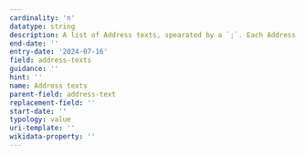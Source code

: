 ```yaml
---
cardinality: 'n'
datatype: string
description: A list of Address texts, spearated by a `;`. Each Address as a single line of text, separated by commas
end-date: ''
entry-date: '2024-07-16'
field: address-texts
guidance: ''
hint: ''
name: Address texts
parent-field: address-text
replacement-field: ''
start-date: ''
typology: value
uri-template: ''
wikidata-property: ''
---
```

